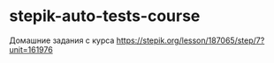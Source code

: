 # stepik-auto-tests-course
Домашние задания с курса
https://stepik.org/lesson/187065/step/7?unit=161976
